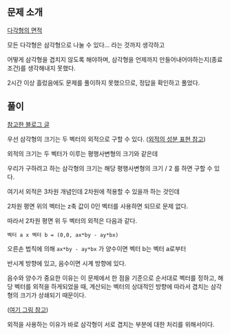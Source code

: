 ## 문제 소개

[다각형의 면적](https://www.acmicpc.net/problem/2166)

모든 다각형은 삼각형으로 나눌 수 있다... 라는 것까지 생각하고

어떻게 삼각형을 겹치지 않도록 해야하며, 삼각형을 언제까지 만들어내어야하는지(종료 조건)를 생각해내지 못했다.

2시간 이상 흘렀음에도 문제를 풀이하지 못했으므로, 정답을 확인하고 풀었다.


## 풀이

[참고한 블로그 글](https://kibbomi.tistory.com/204)

우선 삼각형의 크기는 두 벡터의 외적으로 구할 수 있다. ([외적의 성분 표현 참고](http://bowbowbow.tistory.com/14))

외적의 크기는 두 벡터가 이루는 평행사변형의 크기와 같은데

우리가 구하려고 하는 삼각형의 크기는 해당 평행사변형의 크기 / 2 를 하면 구할 수 있다.

여기서 외적은 3차원 개념인데 2차원에 적용할 수 있을까 하는 것인데

2차원 평면 위의 벡터는 z축 값이 0인 벡터를 사용하면 되므로 문제 없다.

따라서 2차원 평면 위 두 벡터의 외적은 다음과 같다.

`벡터 a x 벡터 b = (0,0, ax*by - ay*bx)`

오른손 법칙에 의해 `ax*by - ay*bx` 가 양수이면 벡터 b는 벡터 a로부터

반시계 방향에 있고, 음수이면 시계 방향에 있다.



음수와 양수가 중요한 이유는 이 문제에서 한 점을 기준으로 순서대로 벡터를 정하고, 해당 벡터를 외적을 하게되었을 때, 계산되는 벡터의 상대적인 방향에
따라서 겹치는 삼각형의 크기가 상쇄되기 때문이다.

([여기 그림 참고](https://kibbomi.tistory.com/204))

외적을 사용하는 이유가 바로 삼각형이 서로 겹치는 부분에 대한 처리를 위해서이다.
